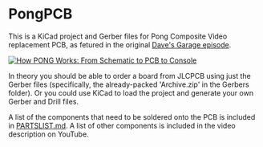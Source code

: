 # PongPCB
This is a KiCad project and Gerber files for Pong Composite Video replacement PCB, as fetured in the original [Dave's Garage episode](https://youtu.be/iF7lo0vU_WI).

[![How PONG Works: From Schematic to PCB to Console](http://i3.ytimg.com/vi/iF7lo0vU_WI/hqdefault.jpg)](https://youtu.be/iF7lo0vU_WI)

In theory you should be able to order a board from JLCPCB using just the Gerber files (specifically, the already-packed 'Archive.zip' in the Gerbers folder). 
Or you could use KiCad to load the project and generate your own Gerber and Drill files.

A list of the components that need to be soldered onto the PCB is included in [PARTSLIST.md](PARTSLIST.md). A list of other components is included in the video description on YouTube.
